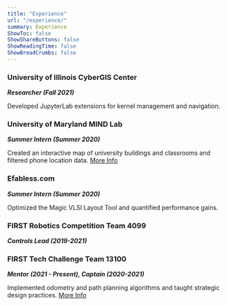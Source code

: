 ```yaml
---
title: "Experience"
url: "/experience/"
summary: Experience
ShowToc: false
ShowShareButtons: false
ShowReadingTime: false
ShowBreadCrumbs: false
---
```


### University of Illinois CyberGIS Center
***Researcher (Fall 2021)***

Developed JupyterLab extensions for kernel management and navigation.

### University of Maryland MIND Lab
***Summer Intern (Summer 2020)***

Created an interactive map of university buildings and classrooms and filtered phone location data.
[More Info](/mind-lab/)

### Efabless.com
***Summer Intern (Summer 2020)***

Optimized the Magic VLSI Layout Tool and quantified performance gains.

### FIRST Robotics Competition Team 4099
***Controls Lead (2019-2021)***

### FIRST Tech Challenge Team 13100
***Mentor (2021 - Present), Captain (2020-2021)***

Implemented odometry and path planning algorithms and taught strategic design practices.
[More Info](/ftc13100/) 